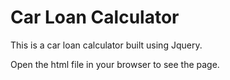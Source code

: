 # Car Loan Calculator

This is a car loan calculator built using Jquery.

Open the html file in your browser to see the page.